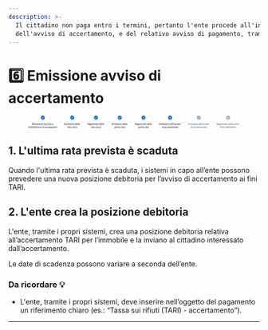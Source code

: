 ```yaml
---
description: >-
  Il cittadino non paga entro i termini, pertanto l'ente procede all'invio
  dell'avviso di accertamento, e del relativo avviso di pagamento, tramite SEND.
---
```


# 6️⃣ Emissione avviso di accertamento

<figure><img src=".gitbook/assets/tari-step6.png" alt=""><figcaption></figcaption></figure>

## 1. L'ultima rata prevista è scaduta

Quando l'ultima rata prevista è scaduta, i sistemi in capo all’ente possono prevedere una nuova posizione debitoria per l’avviso di accertamento ai fini TARI.

## 2. L'ente crea la posizione debitoria

L'ente, tramite i propri sistemi, crea una posizione debitoria relativa all’accertamento TARI per l’immobile e la inviano al cittadino interessato dall’accertamento.

Le date di scadenza possono variare a seconda dell’ente.

### Da ricordare 💡&#x20;

* L'ente, tramite i propri sistemi, deve inserire nell’oggetto del pagamento un riferimento chiaro (es.: “Tassa sui rifiuti (TARI) - accertamento”).

***
